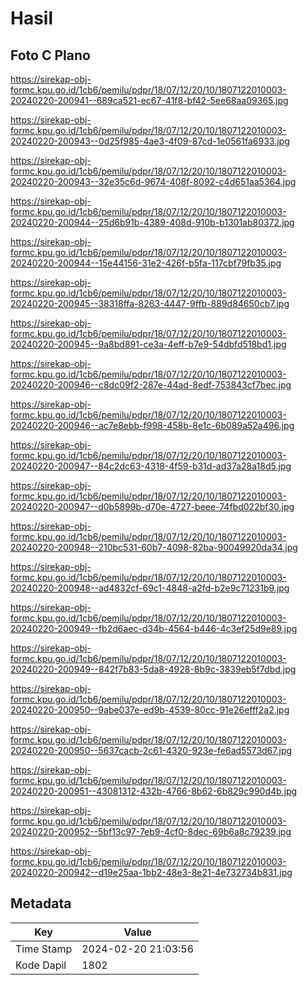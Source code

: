 # Hasil

## Foto C Plano

https://sirekap-obj-formc.kpu.go.id/1cb6/pemilu/pdpr/18/07/12/20/10/1807122010003-20240220-200941--689ca521-ec67-41f8-bf42-5ee68aa09365.jpg

https://sirekap-obj-formc.kpu.go.id/1cb6/pemilu/pdpr/18/07/12/20/10/1807122010003-20240220-200943--0d25f985-4ae3-4f09-87cd-1e0561fa6933.jpg

https://sirekap-obj-formc.kpu.go.id/1cb6/pemilu/pdpr/18/07/12/20/10/1807122010003-20240220-200943--32e35c6d-9674-408f-8092-c4d651aa5364.jpg

https://sirekap-obj-formc.kpu.go.id/1cb6/pemilu/pdpr/18/07/12/20/10/1807122010003-20240220-200944--25d6b91b-4389-408d-910b-b1301ab80372.jpg

https://sirekap-obj-formc.kpu.go.id/1cb6/pemilu/pdpr/18/07/12/20/10/1807122010003-20240220-200944--15e44156-31e2-426f-b5fa-117cbf79fb35.jpg

https://sirekap-obj-formc.kpu.go.id/1cb6/pemilu/pdpr/18/07/12/20/10/1807122010003-20240220-200945--38318ffa-8263-4447-9ffb-889d84650cb7.jpg

https://sirekap-obj-formc.kpu.go.id/1cb6/pemilu/pdpr/18/07/12/20/10/1807122010003-20240220-200945--9a8bd891-ce3a-4eff-b7e9-54dbfd518bd1.jpg

https://sirekap-obj-formc.kpu.go.id/1cb6/pemilu/pdpr/18/07/12/20/10/1807122010003-20240220-200946--c8dc09f2-287e-44ad-8edf-753843cf7bec.jpg

https://sirekap-obj-formc.kpu.go.id/1cb6/pemilu/pdpr/18/07/12/20/10/1807122010003-20240220-200946--ac7e8ebb-f998-458b-8e1c-6b089a52a496.jpg

https://sirekap-obj-formc.kpu.go.id/1cb6/pemilu/pdpr/18/07/12/20/10/1807122010003-20240220-200947--84c2dc63-4318-4f59-b31d-ad37a28a18d5.jpg

https://sirekap-obj-formc.kpu.go.id/1cb6/pemilu/pdpr/18/07/12/20/10/1807122010003-20240220-200947--d0b5899b-d70e-4727-beee-74fbd022bf30.jpg

https://sirekap-obj-formc.kpu.go.id/1cb6/pemilu/pdpr/18/07/12/20/10/1807122010003-20240220-200948--210bc531-60b7-4098-82ba-90049920da34.jpg

https://sirekap-obj-formc.kpu.go.id/1cb6/pemilu/pdpr/18/07/12/20/10/1807122010003-20240220-200948--ad4832cf-69c1-4848-a2fd-b2e9c71231b9.jpg

https://sirekap-obj-formc.kpu.go.id/1cb6/pemilu/pdpr/18/07/12/20/10/1807122010003-20240220-200949--fb2d6aec-d34b-4564-b446-4c3ef25d9e89.jpg

https://sirekap-obj-formc.kpu.go.id/1cb6/pemilu/pdpr/18/07/12/20/10/1807122010003-20240220-200949--842f7b83-5da8-4928-8b9c-3839eb5f7dbd.jpg

https://sirekap-obj-formc.kpu.go.id/1cb6/pemilu/pdpr/18/07/12/20/10/1807122010003-20240220-200950--9abe037e-ed9b-4539-80cc-91e26efff2a2.jpg

https://sirekap-obj-formc.kpu.go.id/1cb6/pemilu/pdpr/18/07/12/20/10/1807122010003-20240220-200950--5637cacb-2c61-4320-923e-fe6ad5573d67.jpg

https://sirekap-obj-formc.kpu.go.id/1cb6/pemilu/pdpr/18/07/12/20/10/1807122010003-20240220-200951--43081312-432b-4766-8b62-6b829c990d4b.jpg

https://sirekap-obj-formc.kpu.go.id/1cb6/pemilu/pdpr/18/07/12/20/10/1807122010003-20240220-200952--5bf13c97-7eb9-4cf0-8dec-69b6a8c79239.jpg

https://sirekap-obj-formc.kpu.go.id/1cb6/pemilu/pdpr/18/07/12/20/10/1807122010003-20240220-200942--d19e25aa-1bb2-48e3-8e21-4e732734b831.jpg


## Metadata

| Key        | Value               |
| ---------- | ------------------- |
| Time Stamp | 2024-02-20 21:03:56 |
| Kode Dapil | 1802                |



